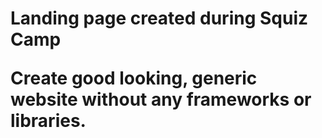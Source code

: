 <h1> Landing page created during Squiz Camp

Create good looking, generic website without any frameworks or libraries.



